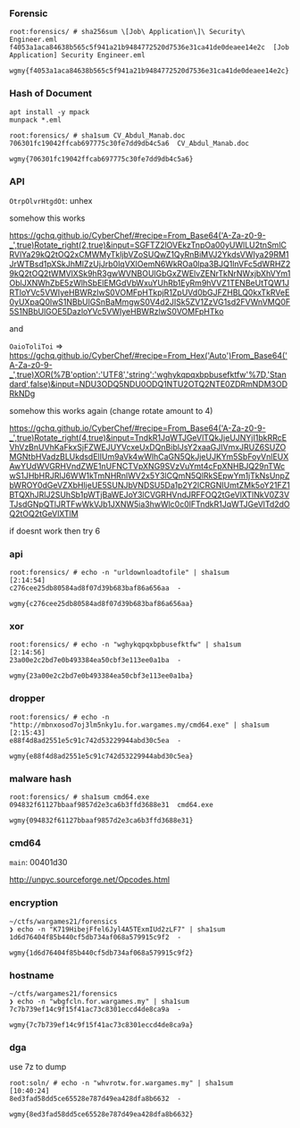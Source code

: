 ### Forensic

```
root:forensics/ # sha256sum \[Job\ Application\]\ Security\ Engineer.eml
f4053a1aca84638b565c5f941a21b9484772520d7536e31ca41de0deaee14e2c  [Job Application] Security Engineer.eml
```

`wgmy{f4053a1aca84638b565c5f941a21b9484772520d7536e31ca41de0deaee14e2c}`

### Hash of Document

```
apt install -y mpack
munpack *.eml
```

```
root:forensics/ # sha1sum CV_Abdul_Manab.doc
706301fc19042ffcab697775c30fe7dd9db4c5a6  CV_Abdul_Manab.doc
```

`wgmy{706301fc19042ffcab697775c30fe7dd9db4c5a6}`

### API

`OtrpOlvrHtgdOt`: unhex

somehow this works

https://gchq.github.io/CyberChef/#recipe=From_Base64('A-Za-z0-9-_',true)Rotate_right(2,true)&input=SGFTZ2lOVEkzTnpOa00yUWlLU2tnSmlCRVlYa29kQ2tOQ2xCMWMyTkljbVZoSUQwZ1QyRnBiMVJ2YkdsVWIya29RM1JrWTBsd1pXSkJhMlZzUjJrb0lqVXlOemN6WkROa0lpa3BJQ1lnVFc5dWRHZ29kQ2tOQ2tWMVlXSk9hR3gwWVNBOUlGbGxZWElvZENrTkNrNWxjbXhVYm1OblJXNWhZbE5zWlhSbElEMGdVbWxuYUhRb1EyRm9hVVZ1TENBeUtTQW1JRTloYVc5VWIyeHBWRzlwS0VOMFpHTkpjR1ZpUVd0bGJFZHBLQ0kxTkRVeE0yUXpaQ0lwS1NBbUlGSnBaMmgwS0V4d2JISk5ZV1ZzVG1sd2FVWnVMQ0F5S1NBbUlGOE5DazloYVc5VWIyeHBWRzlwS0VOMFpHTko

and

`OaioToliToi` => https://gchq.github.io/CyberChef/#recipe=From_Hex('Auto')From_Base64('A-Za-z0-9-_',true)XOR(%7B'option':'UTF8','string':'wghykqpqxbpbusefktfw'%7D,'Standard',false)&input=NDU3ODQ5NDU0ODQ1NTU2OTQ2NTE0ZDRmNDM3ODRkNDg

somehow this works again (change rotate amount to 4)

https://gchq.github.io/CyberChef/#recipe=From_Base64('A-Za-z0-9-_',true)Rotate_right(4,true)&input=TndkR1JqWTJGeVlTQkJjeUJNYjI1bkRRcEVhVzBnUVhKaFkxSjFZWEJUYVcxeUxDQnBiblJsY2xaaGJIVmxJRUZ6SUZOMGNtbHVadzBLUkdsdElIUm9aVk4wWlhCaGN5QkJjeUJKYm5SbFoyVnlEUXAwYUdWVGRHVndZWE1nUFNCTVpXNG9SVzVuYmt4cFpXNHBJQ29nTWcwS1JHbHRJRlJ6WW1kTmNHRnlWV2x5Y3lCQmN5QlRkSEpwYm1jTkNsUnpZbWROY0dGeVZXbHljeUE5SUNJbVNDSU5Da1p2Y2lCRGNIUmtZMk5oY21FZ1BTQXhJRlJ2SUhSb1pWTjBaWEJoY3lCVGRHVndJRFFOQ2tGeVlXTlNkV0Z3VTJsdGNpQTlJRTFwWkVJb1JXNW5ia3hwWlc0c0lFTndkR1JqWTJGeVlTd2dOQ2tOQ2tGeVlXTlM

if doesnt work then try 6

### api

```
root:forensics/ # echo -n "urldownloadtofile" | sha1sum                                                                                                                                        [2:14:54]
c276cee25db80584ad8f07d39b683baf86a656aa  -
```

`wgmy{c276cee25db80584ad8f07d39b683baf86a656aa}`

### xor

```
root:forensics/ # echo -n "wghykqpqxbpbusefktfw" | sha1sum                                                                                                                                     [2:14:56]
23a00e2c2bd7e0b493384ea50cbf3e113ee0a1ba  -
```

`wgmy{23a00e2c2bd7e0b493384ea50cbf3e113ee0a1ba}`

### dropper

```
root:forensics/ # echo -n "http://mbnxosod7oj3lm5nky1u.for.wargames.my/cmd64.exe" | sha1sum                                                                                                    [2:15:43]
e88f4d8ad2551e5c91c742d53229944abd30c5ea  -
```

`wgmy{e88f4d8ad2551e5c91c742d53229944abd30c5ea}`

### malware hash

```
root:forensics/ # sha1sum cmd64.exe
094832f61127bbaaf9857d2e3ca6b3ffd3688e31  cmd64.exe
```

`wgmy{094832f61127bbaaf9857d2e3ca6b3ffd3688e31}`

### cmd64

`main`: 00401d30

http://unpyc.sourceforge.net/Opcodes.html

### encryption

```
~/ctfs/wargames21/forensics
❯ echo -n "K719HibejFfel6Jyl4A5TExmIUd2zLF7" | sha1sum
1d6d76404f85b440cf5db734af068a579915c9f2  -
```

`wgmy{1d6d76404f85b440cf5db734af068a579915c9f2}`

### hostname

```
~/ctfs/wargames21/forensics
❯ echo -n "wbgfcln.for.wargames.my" | sha1sum
7c7b739ef14c9f15f41ac73c8301eccd4de8ca9a  -
```

`wgmy{7c7b739ef14c9f15f41ac73c8301eccd4de8ca9a}`

### dga

use 7z to dump

```
root:soln/ # echo -n "whvrotw.for.wargames.my" | sha1sum                                                                                                               [10:40:24]
8ed3fad58dd5ce65528e787d49ea428dfa8b6632  -
```

`wgmy{8ed3fad58dd5ce65528e787d49ea428dfa8b6632}`
